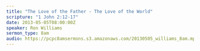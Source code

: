 ```yaml
---
title: "The Love of the Father - The Love of the World"
scripture: "1 John 2:12-17"
date: 2013-05-05T08:00:00Z
speaker: Ron Williams
sermon_type: 8am
audio: https://pcpc8amsermons.s3.amazonaws.com/20130505_williams_8am.mp3 
---
```




